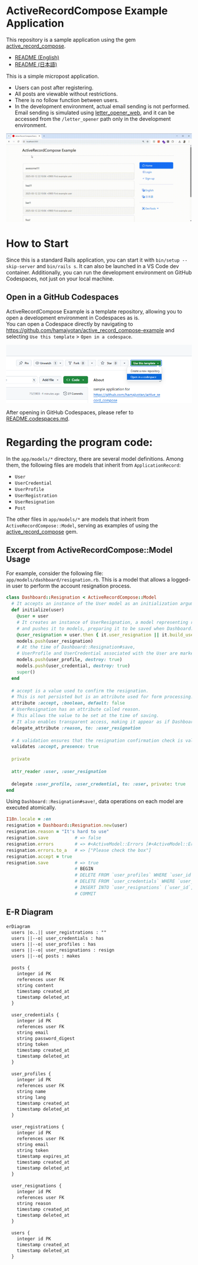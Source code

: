 # ActiveRecordCompose Example Application

This repository is a sample application using the gem [active_record_compose](https://github.com/hamajyotan/active_record_compose).

- [README (English)](README.md)
- [README (日本語)](README.ja.md)

This is a simple micropost application.

- Users can post after registering.
- All posts are viewable without restrictions.
- There is no follow function between users.
- In the development environment, actual email sending is not performed. Email sending is simulated using [letter_opener_web](https://rubygems.org/gems/letter_opener_web), and it can be accessed from the `/letter_opener` path only in the development environment.

![](doc/micropost-application.gif)

# How to Start

Since this is a standard Rails application, you can start it with `bin/setup --skip-server` and `bin/rails s`.
It can also be launched in a VS Code dev container.
Additionally, you can run the development environment on GitHub Codespaces, not just on your local machine.

## Open in a GitHub Codespaces

ActiveRecordCompose Example is a template repository, allowing you to open a development environment in Codespaces as is.  
You can open a Codespace directly by navigating to https://github.com/hamajyotan/active_record_compose-example and selecting `Use this template` > `Open in a codespace`.

![](doc/open-in-a-codespace.png)

After opening in GitHub Codespaces, please refer to [README.codespaces.md](README.codespaces.md).

# Regarding the program code:

In the `app/models/*` directory, there are several model definitions.
Among them, the following files are models that inherit from `ApplicationRecord`:

- `User`
- `UserCredential`
- `UserProfile`
- `UserRegistration`
- `UserResignation`
- `Post`

The other files in `app/models/*` are models that inherit from `ActiveRecordCompose::Model`,
serving as examples of using the [active_record_compose](https://github.com/hamajyotan/active_record_compose) gem.

## Excerpt from ActiveRecordCompose::Model Usage

For example, consider the following file: `app/models/dashboard/resignation.rb`.
This is a model that allows a logged-in user to perform the account resignation process.

```ruby
class Dashboard::Resignation < ActiveRecordCompose::Model
  # It accepts an instance of the User model as an initialization argument.
  def initialize(user)
    @user = user
    # It creates an instance of UserResignation, a model representing resignation,
    # and pushes it to models, preparing it to be saved when Dashboard::Resignation#save is called.
    @user_resignation = user.then { it.user_resignation || it.build_user_resignation }
    models.push(user_resignation)
    # At the time of Dashboard::Resignation#save,
    # UserProfile and UserCredential associated with the User are marked for deletion.
    models.push(user_profile, destroy: true)
    models.push(user_credential, destroy: true)
    super()
  end

  # accept is a value used to confirm the resignation.
  # This is not persisted but is an attribute used for form processing.
  attribute :accept, :boolean, default: false
  # UserResignation has an attribute called reason.
  # This allows the value to be set at the time of saving.
  # It also enables transparent access, making it appear as if Dashboard::Resignation itself has the reason attribute.
  delegate_attribute :reason, to: :user_resignation

  # A validation ensures that the resignation confirmation check is valid.
  validates :accept, presence: true

  private

  attr_reader :user, :user_resignation

  delegate :user_profile, :user_credential, to: :user, private: true
end
```

Using `Dashboard::Resignation#save!`, data operations on each model are executed atomically.

```ruby
I18n.locale = :en
resignation = Dashboard::Resignation.new(user)
resignation.reason = "It's hard to use"
resignation.save          # => false
resignation.errors        # => #<ActiveModel::Errors [#<ActiveModel::Error attribute=accept, type=blank, options={}>]>
resignation.errors.to_a   # => ["Please check the box"]
resignation.accept = true
resignation.save          # => true
                          # BEGIN
                          # DELETE FROM `user_profiles` WHERE `user_id` = 1
                          # DELETE FROM `user_credentials` WHERE `user_id` = 1
                          # INSERT INTO `user_resignations` (`user_id`, `reason`) VALUES (1, "It's hard to use")
                          # COMMIT
```

## E-R Diagram

```mermaid
erDiagram
  users |o..|| user_registrations : ""
  users ||--o| user_credentials : has
  users ||--o| user_profiles : has
  users ||--o| user_resignations : resign
  users ||--o{ posts : makes

  posts {
    integer id PK
    references user FK
    string content
    timestamp created_at
    timestamp deleted_at
  }

  user_credentials {
    integer id PK
    references user FK
    string email
    string password_digest
    string token
    timestamp created_at
    timestamp deleted_at
  }

  user_profiles {
    integer id PK
    references user FK
    string name
    string lang
    timestamp created_at
    timestamp deleted_at
  }

  user_registrations {
    integer id PK
    references user FK
    string email
    string token
    timestamp expires_at
    timestamp created_at
    timestamp deleted_at
  }

  user_resignations {
    integer id PK
    references user FK
    string reason
    timestamp created_at
    timestamp deleted_at
  }

  users {
    integer id PK
    timestamp created_at
    timestamp deleted_at
  }
```

